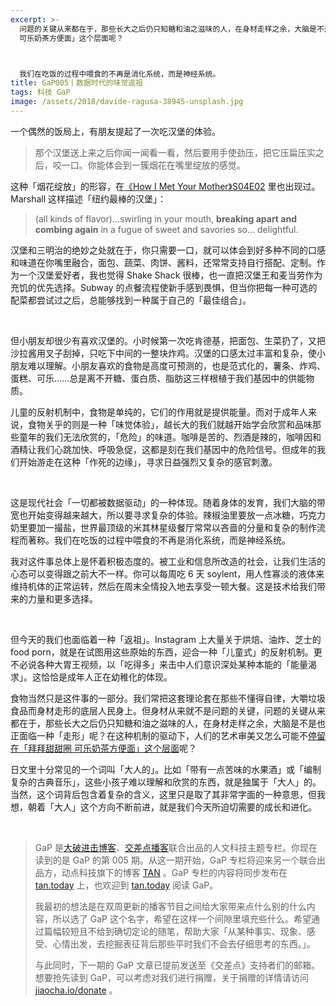 ```yaml
---
excerpt: >-
  问题的关键从来都在于，那些长大之后仍只知糖和油之滋味的人，在身材走样之余，大脑是不是也正面临一种「走形」呢？在这种机制的驱动下，人们的艺术审美又怎么可能不停留在「拜拜甜甜圈
  可乐奶茶方便面」这个层面呢？



  我们在吃饭的过程中喂食的不再是消化系统，而是神经系统。
title: GaP005丨数据时代的味觉返祖
tags: 科技 GaP
image: /assets/2018/davide-ragusa-38945-unsplash.jpg
---
```


一个偶然的饭局上，有朋友提起了一次吃汉堡的体验。

> 那个汉堡送上来之后你闻一闻看一看，然后要用手使劲压，把它压扁压实之后，咬一口。你能体会到一簇烟花在嘴里绽放的感觉。

这种「烟花绽放」的形容，在[《How I Met Your Mother》S04E02](https://itunes.apple.com/us/tv-season/season-4-episode-2-the-best-burger-in-new-york/id1307176316?i=1311975938 ) 里也出现过。Marshall 这样描述「纽约最棒的汉堡」：

> (all kinds of flavor)…swirling in your mouth, **breaking apart and combing again** in a fugue of sweet and savories so... delightful.

汉堡和三明治的绝妙之处就在于，你只需要一口，就可以体会到好多种不同的口感和味道在你嘴里融合，面包、蔬菜、肉饼、酱料，还常常支持自行搭配、定制。作为一个汉堡爱好者，我也觉得 Shake Shack 很棒，也一直把汉堡王和麦当劳作为充饥的优先选择。Subway 的点餐流程使新手感到畏惧，但当你把每一种可选的配菜都尝试过之后，总能够找到一种属于自己的「最佳组合」。

<br>

但小朋友却很少有喜欢汉堡的。小时候第一次吃肯德基，把面包、生菜扔了，又把沙拉酱用叉子刮掉，只吃下中间的一整块炸鸡。汉堡的口感太过丰富和复杂，使小朋友难以理解。小朋友喜欢的食物是高度可预测的，也是范式化的，薯条、炸鸡、蛋糕、可乐……总是离不开糖、蛋白质、脂肪这三样根植于我们基因中的供能物质。

儿童的反射机制中，食物是单纯的，它们的作用就是提供能量。而对于成年人来说，食物关乎的则是一种「味觉体验」，越长大的我们就越开始学会欣赏和品味那些童年的我们无法欣赏的，「危险」的味道。咖啡是苦的、烈酒是辣的，咖啡因和酒精让我们心跳加快、呼吸急促，这都是刻在我们基因中的危险信号。但成年的我们开始游走在这种「作死的边缘」，寻求日益强烈又复杂的感官刺激。

<br>

这是现代社会「一切都被数据驱动」的一种体现。随着身体的发育，我们大脑的带宽也开始变得越来越大，所以要寻求复杂的体验。辣椒油里要放一点冰糖，巧克力奶里要加一撮盐，世界最顶级的米其林星级餐厅常常以吝啬的分量和复杂的制作流程而著称。我们在吃饭的过程中喂食的不再是消化系统，而是神经系统。

我对这件事总体上是怀着积极态度的。被工业和信息所改造的社会，让我们生活的心态可以变得跟之前大不一样。你可以每周吃 6 天 soylent，用人性寡淡的液体来维持机体的正常运转，然后在周末全情投入地去享受一顿大餐。这是技术给我们带来的力量和更多选择。

<br>

但今天的我们也面临着一种「返祖」。Instagram 上大量关于烘焙、油炸、芝士的 food porn，就是在试图用这些原始的东西，迎合一种「儿童式」的反射机制。更不必说各种大胃王视频，以「吃得多」来击中人们意识深处某种本能的「能量渴求」。这恰恰是成年人正在幼稚化的体现。

食物当然只是这件事的一部分。我们常把这套理论套在那些不懂得自律，大嚼垃圾食品而身材走形的底层人民身上。但身材从来就不是问题的关键，问题的关键从来都在于，那些长大之后仍只知糖和油之滋味的人，在身材走样之余，大脑是不是也正面临一种「走形」呢？在这种机制的驱动下，人们的艺术审美又怎么可能不[停留在「拜拜甜甜圈 可乐奶茶方便面」这个层面](https://t.me/forwardlikehell/1351)呢？

日文里十分常见的一个词叫「大人的」。比如「带有一点苦味的水果酒」或「编制复杂的古典音乐」，这些小孩子难以理解和欣赏的东西，就是独属于「大人」的。当然，这个词背后包含着复杂的含义，这里只是取了其非常字面的一种意思，但我想，朝着「大人」这个方向不断前进，就是我们今天所迫切需要的成长和进化。

<br>

> GaP 是[大破进击博客](https://jesor.me/about)、[交差点播客](https://jiaocha.io/about)联合出品的人文科技主题专栏。你现在读到的是 GaP 的第 005 期。从这一期开始，GaP 专栏将迎来另一个联合出品方，动点科技旗下的博客 [TAN](https://tan.today/about/) 。GaP 专栏的内容将同步发布在 [tan.today](https://tan.today/) 上，也欢迎到 [tan.today](https://tan.today/original-desire-in-modern-age/) 阅读 GaP。
>
>我最初的想法是在双周更新的播客节目之间给大家带来点什么别的什么内容，所以选了 GaP 这个名字，希望在这样一个间隙里填充些什么。希望通过篇幅较短且不给到确切定论的随笔，帮助大家「从某种事实、现象、感受、心情出发，去挖掘表征背后那些平时我们不会去仔细思考的东西。」。
>
>与此同时，下一期的 GaP 文章已提前发送至《交差点》支持者们的邮箱。想要抢先读到 GaP，可以考虑对我们进行捐赠，关于捐赠的详情请访问 [jiaocha.io/donate](https://jiaocha.io/donate) 。
